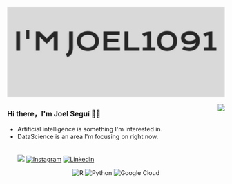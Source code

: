 <p align="center">
  <img alig src="https://github.com/joel1091/joel1091/blob/main/about.gif" />
</p>

<img align="right" src="https://github-readme-stats.vercel.app/api?username=joel1091&show_icons=true&icon_color=CE1D2D&text_color=718096&bg_color=00000000&hide_title=true&hide_border=true" />

### Hi there，I'm Joel Seguí 🙋‍♂️

- Artificial intelligence is something I'm interested in.
- DataScience is an area I'm focusing on right now. <br> <br><br>
[![](https://visitcount.itsvg.in/api?id=joel1091&icon=0&color=2)](https://visitcount.itsvg.in)
[![Instagram](https://img.shields.io/badge/Instagram-%23E4405F.svg?logo=Instagram&logoColor=white)](https://instagram.com/joelsf_pdg) [![LinkedIn](https://img.shields.io/badge/LinkedIn-%230077B5.svg?logo=linkedin&logoColor=white)](https://linkedin.com/in/https://www.linkedin.com/in/joel-segui-far-68232a298/) 

<div align="center">
    <img src="https://img.shields.io/badge/r-%23276DC3.svg?style=for-the-badge&logo=r&logoColor=white" alt="R">
    <img src="https://img.shields.io/badge/python-3670A0?style=for-the-badge&logo=python&logoColor=ffdd54" alt="Python">
    <img src="https://img.shields.io/badge/Google%20Cloud-%234285F4.svg?style=for-the-badge&logo=google-cloud&logoColor=white" alt="Google Cloud">
</div>

